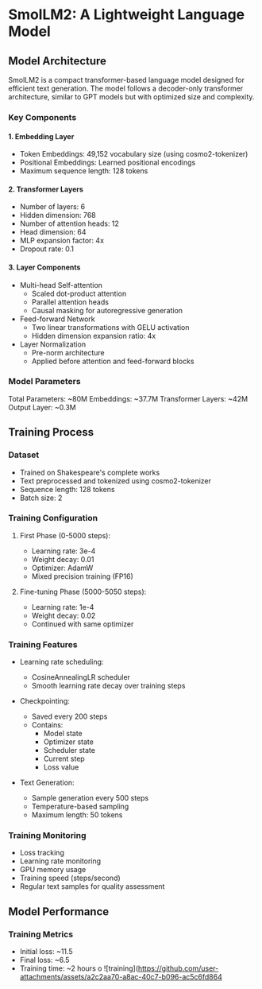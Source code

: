 # SmolLM2: A Lightweight Language Model

## Model Architecture
SmolLM2 is a compact transformer-based language model designed for efficient text generation. The model follows a decoder-only transformer architecture, similar to GPT models but with optimized size and complexity.

### Key Components

#### 1. Embedding Layer
- Token Embeddings: 49,152 vocabulary size (using cosmo2-tokenizer)
- Positional Embeddings: Learned positional encodings
- Maximum sequence length: 128 tokens

#### 2. Transformer Layers
- Number of layers: 6
- Hidden dimension: 768
- Number of attention heads: 12
- Head dimension: 64
- MLP expansion factor: 4x
- Dropout rate: 0.1

#### 3. Layer Components
- Multi-head Self-attention
  - Scaled dot-product attention
  - Parallel attention heads
  - Causal masking for autoregressive generation
- Feed-forward Network
  - Two linear transformations with GELU activation
  - Hidden dimension expansion ratio: 4x
- Layer Normalization
  - Pre-norm architecture
  - Applied before attention and feed-forward blocks

### Model Parameters
Total Parameters: ~80M
Embeddings: ~37.7M
Transformer Layers: ~42M
Output Layer: ~0.3M


## Training Process

### Dataset
- Trained on Shakespeare's complete works
- Text preprocessed and tokenized using cosmo2-tokenizer
- Sequence length: 128 tokens
- Batch size: 2

### Training Configuration
1. First Phase (0-5000 steps):
   - Learning rate: 3e-4
   - Weight decay: 0.01
   - Optimizer: AdamW
   - Mixed precision training (FP16)

2. Fine-tuning Phase (5000-5050 steps):
   - Learning rate: 1e-4
   - Weight decay: 0.02
   - Continued with same optimizer

### Training Features
- Learning rate scheduling:
  - CosineAnnealingLR scheduler
  - Smooth learning rate decay over training steps

- Checkpointing:
  - Saved every 200 steps
  - Contains:
    - Model state
    - Optimizer state
    - Scheduler state
    - Current step
    - Loss value

- Text Generation:
  - Sample generation every 500 steps
  - Temperature-based sampling
  - Maximum length: 50 tokens

### Training Monitoring
- Loss tracking
- Learning rate monitoring
- GPU memory usage
- Training speed (steps/second)
- Regular text samples for quality assessment

## Model Performance

### Training Metrics
- Initial loss: ~11.5
- Final loss: ~6.5
- Training time: ~2 hours o
![training](https://github.com/user-attachments/assets/a2c2aa70-a8ac-40c7-b096-ac5c6fd864
